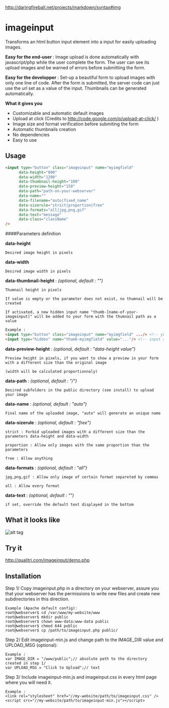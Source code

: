 http://daringfireball.net/projects/markdown/syntax#img

imageinput
==========

Transforms an html button input element into a input for easily uploading images.

**Easy for the end-user** : Image upload is done automatically with javascript/php while the user complete the form. 
The user can see its upload images and be warned of errors before submitting the form.

**Easy for the developper** : Set-up a beautiful form to upload images with only one line of code. 
After the form is submitted, the server code can just use the url set as a value of the input.
Thumbnails can be generated automatically.


**What it gives you**

+ Customizable and automatic default images
+ Upload at click (Credits to http://code.google.com/p/upload-at-click/ )
+ Image size and format verification before submiting the form
+ Automatic thumbnails creation
+ No dependencies
+ Easy to use




Usage
-----
``` html
<input type="button" class="imageinput" name="myimgfield"
      data-height="800"
      data-width="1200"
      data-thumbnail-height="100"
      data-preview-height="150"
      data-path="path-on-your-webserver"
      data-name=""
      data-filename="auto|fixed_name"
      data-sizerule="strict|proportion|free"
      data-formats="all|jpg,png,gif"
      data-text="message"
      data-class="className"
/>
```


####Parameters definition



**data-height** 

```Desired image height in pixels```

**data-width** 

```Desired image width in pixels```

**data-thumbnail-height** : _(optional, default : "")_ 

```Thumnail height in pixels```

```If value is empty or the parameter does not exist, no thumnail will be created```

```If activated, a new hidden input name "thumb-[name-of-your-imageinput]" will be added to your form with the thumnail path as a value```

``` html 
Example : 
<input type="button" class="imageinput" name="myimgfield" .../> <!-- you set this in your html -->
<input type="hidden" name="thumb-myimgfield" value="..."/> <!-- input added after a successfull upload -->

```

**data-preview-height** : _(optional, default : "data-height value")_ 

```Preview height in pixels, if you want to show a preview in your form with a different size than the original image ```

```(width will be calculated proportionnaly)```

**data-path** : _(optional, default : "/")_ 

```Desired subfolders in the public directory (see install) to upload your image```

**data-name** : _(optional, default : "auto")_ 

```Final name of the uploaded image, "auto" will generate an unique name```

**data-sizerule** : _(optional, default : "free")_ 

```strict : Forbid uploaded images with a different size than the parameters data-height and data-width ```

```proportion : Allow only images with the same proportion than the parameters```

```free : Allow anything```

**data-formats** : _(optional, default : "all")_ 

```jpg,png,gif : Allow only image of certain format separeted by commas```

```all : Allow every format```

**data-text** : _(optional, default : "")_ 

```if set, override the default text displayed in the bottom```


What it looks like
------------------

![alt tag](https://raw.github.com/qualitri/imageinput/master/screenshots/screenshot.png)


Try it
------

http://qualitri.com/imageinput/demo.php

Installation
------------

Step 1/ Copy imageinput.php in a directory on your webserver, assure you that your webserver has the permissions to write new files and create new subdirectories in this direction.
``` 
Example (Apache default config): 
root@webserver$ cd /var/www/my-website/www
root@webserver$ mkdir public
root@webserver$ chown www-data:www-data public
root@webserver$ chmod 644 public
root@webserver$ cp /path/to/imageinput.php public/
```


Step 2/ Edit imageinput-min.js and change path to the IMAGE_DIR value and UPLOAD_MSG (optional): 
``` 
Example : 
var IMAGE_DIR = "/www/public";// absolute path to the directory created in step 1/ 
var UPLOAD_MSG = "Click to Upload";// text
```

Step 3/ Include imageinput-min.js and imageinput.css in every html page where you will need it.
``` 
Example : 
<link rel="stylesheet" href="//my-website/path/to/imageinput.css" />
<script src="//my-website/path/to/imageinput-min.js"></script>
```
